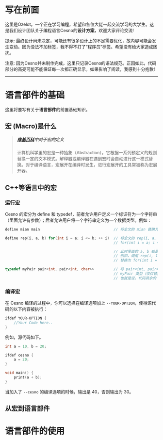写在前面
================

这里是Ozelot。一个正在学习编程，希望和各位大佬一起交流学习的大学生。这是我们设计团队关于编程语言Cesno的**设计方案**，欢迎大家评论交流!

提示: 最终设计尚未决定，可能还有很多设计上的不足需要优化，故内容可能会发生变动。因为没法不加标签，我不得不打了“程序员”标签。希望没有给大家造成困扰。

注意: 因为Cesno并未制作完成，这里只记录Cesno的语法规范。正因如此，代码部分的高亮可能不能保证每一次都正确显示。如果影响了阅读，我感到十分抱歉!

----

# 语言部件的基础

这里将要写有关于**语言部件**的前置基础知识。

## 宏 (Macro)是什么



> ##### [维基百科](https://zh.wikipedia.org/wiki/%E5%B7%A8%E9%9B%86)中对于**宏**的定义
>
> 计算机科学里的宏是一种抽象（Abstraction），它根据一系列预定义的规则替换一定的文本模式。解释器或编译器在遇到宏时会自动进行这一模式替换。对于编译语言，宏展开在编译时发生，进行宏展开的工具常被称为宏展开器。

## C++等语言中的宏

### 运行宏

Cesno 的宏分为 define 和 typedef，前者允许用户定义一个标识符为一个字符串（里面允许有参数）；后者允许用户将一个字符串定义为一个数据类型。例如：

```c++
define mian main                                  // 将全文的 mian 替换为 main

define rep(i, a, b) for(int i = a; i <= b; ++ i)  // 将全文的 rep(i, a, b) 替换为
                                                  // for(int i = a; i <= b; ++ i)

                                                  // 此时里面的 a, b 都是数值。
                                                  // 例如，调用 rep(i, 1, n) 那么就会
                                                  // 替换为 for(int i = 1; i <= n; ++ i)

typedef myPair pair<int, pair<int, char>>         // 将 pair<int, pair<int, char>> 类型替换为
                                                  // myPair 类型（仅仅替换数据类型）
                                                  // 也就是说，代码其余的 myPair 不会被替换
```

### 编译宏

在 Cesno 编译的过程中，你可以选择在编译选项加上 `--YOUR-OPTION`，使得源代码的以下内容被执行：

```c++
ifdef YOUR-OPTION {
    //Your Code here..
}
```

例如，源代码如下。

```c++
int a = 10, b = 20;

ifdef cesno {
    a = 20;
}

void main() {
    print(a + b);
}
```

当加入了 `--cesno` 的编译选项的时候，输出是 40，否则输出为 30。

## 从**宏**到**语言部件**

语言部件的使用
================

